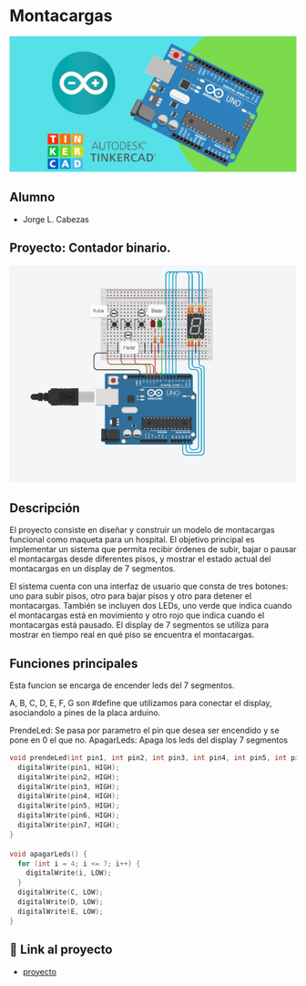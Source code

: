 # Montacargas 
![Tinkercad](./img/ArduinoTinkercad.jpg)


## Alumno
- Jorge L. Cabezas


## Proyecto: Contador binario.
![Tinkercad](./img/montacargas.png)


## Descripción
El proyecto consiste en diseñar y construir un modelo de montacargas funcional como maqueta para un hospital. El objetivo principal es implementar un sistema que permita recibir órdenes de subir, bajar o pausar el montacargas desde diferentes pisos, y mostrar el estado actual del montacargas en un display de 7 segmentos.

El sistema cuenta con una interfaz de usuario que consta de tres botones: uno para subir pisos, otro para bajar pisos y otro para detener el montacargas. También se incluyen dos LEDs, uno verde que indica cuando el montacargas está en movimiento y otro rojo que indica cuando el montacargas está pausado. El display de 7 segmentos se utiliza para mostrar en tiempo real en qué piso se encuentra el montacargas.

## Funciones principales
Esta funcion se encarga de encender leds del 7 segmentos.

A, B, C, D, E, F, G son #define que utilizamos para conectar el display, asociandolo a pines de la placa arduino.

PrendeLed: Se pasa por parametro el pin que desea ser encendido y se pone en 0 el que no.
ApagarLeds: Apaga los leds del display 7 segmentos

~~~ C (lenguaje en el que esta escrito)
void prendeLed(int pin1, int pin2, int pin3, int pin4, int pin5, int pin6, int pin7) {
  digitalWrite(pin1, HIGH);
  digitalWrite(pin2, HIGH);
  digitalWrite(pin3, HIGH);
  digitalWrite(pin4, HIGH);
  digitalWrite(pin5, HIGH);
  digitalWrite(pin6, HIGH);
  digitalWrite(pin7, HIGH);
}

void apagarLeds() {
  for (int i = 4; i <= 7; i++) {
    digitalWrite(i, LOW);
  }
  digitalWrite(C, LOW);
  digitalWrite(D, LOW);
  digitalWrite(E, LOW);
}
~~~

## :robot: Link al proyecto
- [proyecto](https://www.tinkercad.com/things/85kh7FoUpBV-parcial-spd-cabezas-franco-jorge-luis-definitivo/editel?sharecode=iMdpjgJq1_L66iTpwoN9FkPZ4vPdlWvwNeVkg1uCaik)

